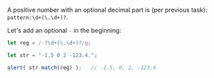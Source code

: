 A positive number with an optional decimal part is (per previous task): `pattern:\d+(\.\d+)?`.

Let's add an optional `-` in the beginning:

```js run
let reg = /-?\d+(\.\d+)?/g;

let str = "-1.5 0 2 -123.4.";

alert( str.match(reg) );   // -1.5, 0, 2, -123.4
```
